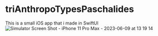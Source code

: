 # triAnthropoTypesPaschalides
This is a small iOS app that i made in SwiftUI
![Simulator Screen Shot - iPhone 11 Pro Max - 2023-06-09 at 13 19 14](https://github.com/angelosstaboulis/triAnthropoTypesPaschalides/assets/79055304/7568f48f-74d7-4b5c-923f-3ce3f7fc4f6c)
